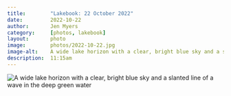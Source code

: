 ```yaml
---
title:        "Lakebook: 22 October 2022"
date:         2022-10-22
author:       Jen Myers
category:     [photos, lakebook]
layout:       photo
image:        photos/2022-10-22.jpg
image-alt:    A wide lake horizon with a clear, bright blue sky and a slanted line of a wave in the deep green water
description:  11:15am
---
```


<div><img alt="A wide lake horizon with a clear, bright blue sky and a slanted line of a wave in the deep green water" src="{{ site.baseurl }}/images/photos/2022-10-22.jpg" /></div>
